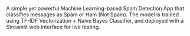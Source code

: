 A simple yet powerful Machine Learning-based Spam Detection App that classifies messages as Spam or Ham (Not Spam).
The model is trained using TF-IDF Vectorization + Naive Bayes Classifier, and deployed with a Streamlit web interface for live testing.
